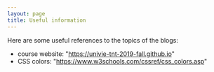 ```yaml
---
layout: page
title: Useful information
---
```


Here are some useful references to the topics of the blogs:

 - course website: "https://univie-tnt-2019-fall.github.io"
 - CSS colors: "https://www.w3schools.com/cssref/css_colors.asp"
 
